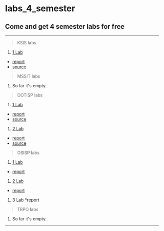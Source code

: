# labs_4_semester
## Come and get 4 semester labs for free

---
> KSIS labs
1. [1 Lab](https://github.com/vangaru/labs_4_semester/tree/main/KSIS/lab1)
  * [report](https://github.com/vangaru/labs_4_semester/tree/main/KSIS/lab1/rep)
  * [source](https://github.com/vangaru/labs_4_semester/tree/main/KSIS/lab1/src)

> MSSIT labs
1. So far it's empty..

> OOTISP labs
1. [1 Lab](https://github.com/vangaru/labs_4_semester/tree/main/OOTISP/lab1)
  * [report](https://github.com/vangaru/labs_4_semester/tree/main/OOTISP/lab1/rep)
  * [source](https://github.com/vangaru/labs_4_semester/tree/main/OOTISP/lab1/src)
1. [2 Lab](https://github.com/vangaru/labs_4_semester/tree/main/OOTISP/lab2)
  * [report](https://github.com/vangaru/labs_4_semester/tree/main/OOTISP/lab2/rep)
  * [source](https://github.com/vangaru/labs_4_semester/tree/main/OOTISP/lab2/src)

> OSISP labs
1. [1 Lab](https://github.com/vangaru/labs_4_semester/tree/main/OSISP/lab1)
  * [report](https://github.com/vangaru/labs_4_semester/tree/main/OSISP/lab1/rep)
1. [2 Lab](https://github.com/vangaru/labs_4_semester/tree/main/OSISP/lab2)
  * [report](https://github.com/vangaru/labs_4_semester/tree/main/OSISP/lab2/rep)
1. [3 Lab](https://github.com/vangaru/labs_4_semester/tree/main/OSISP/lab3)
  *[report](https://github.com/vangaru/labs_4_semester/tree/main/OSISP/lab3/rep)

> TRPO labs
1. So far it's empty..
---
